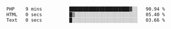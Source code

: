 
<!--START_SECTION:waka-->

```txt
PHP    9 mins          ██████████████████████▓░░   90.94 %
HTML   0 secs          █▒░░░░░░░░░░░░░░░░░░░░░░░   05.40 %
Text   0 secs          █░░░░░░░░░░░░░░░░░░░░░░░░   03.66 %
```

<!--END_SECTION:waka-->

<!--unk0e-ctrlmd-blitzh-->
